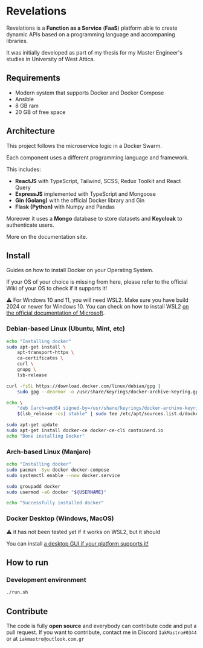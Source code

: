 # Revelations

Revelations is a **Function as a Service** (**FaaS**) platform able to create dynamic APIs based on a programming language and accompaning libraries.

It was initially developed as part of my thesis for my Master Engineer's studies in University of West Attica.

## Requirements

* Modern system that supports Docker and Docker Compose
* Ansible
* 8 GB ram
* 20 GB of free space

## Architecture

This project follows the microservice logic in a Docker Swarm.

Each component uses a different programming language and framework.

This includes:

* **ReactJS** with TypeScript, Tailwind, SCSS, Redux Toolkit and React Query
* **ExpressJS** implemented with TypeScript and Mongoose
* **Gin (Golang)** with the official Docker library and Gin
* **Flask (Python)** with Numpy and Pandas

Moreover it uses a **Mongo** database to store datasets and **Keycloak** to authenticate users.

More on the documentation site.

## Install

Guides on how to install Docker on your Operating System.

If your OS of your choice is missing from here, please refer to the official Wiki of your OS to check if it supports it!

:warning: For Windows 10 and 11, you will need WSL2. Make sure you have build 2024 or newer for Windows 10. You can check on how to install WSL2 [on the official documentation of Microsoft](https://docs.microsoft.com/en-us/windows/wsl/install).

### Debian-based Linux (Ubuntu, Mint, etc)

```bash
echo "Installing docker"
sudo apt-get install \
    apt-transport-https \
    ca-certificates \
    curl \
    gnupg \
    lsb-release

curl -fsSL https://download.docker.com/linux/debian/gpg |
    sudo gpg --dearmor -o /usr/share/keyrings/docker-archive-keyring.gpg

echo \
    "deb [arch=amd64 signed-by=/usr/share/keyrings/docker-archive-keyring.gpg] https://download.docker.com/linux/debian \
    $(lsb_release -cs) stable" | sudo tee /etc/apt/sources.list.d/docker.list >/dev/null

sudo apt-get update
sudo apt-get install docker-ce docker-ce-cli containerd.io
echo "Done installing Docker"
```

### Arch-based Linux (Manjaro)

```bash
echo "Installing docker"
sudo pacman -Syu docker docker-compose
sudo systemctl enable --now docker.service

sudo groupadd docker
sudo usermod -aG docker "${USERNAME}"

echo "Successfully installed docker"
```

### Docker Desktop (Windows, MacOS)

:warning: it has not been tested yet if it works on WSL2, but it should

You can install [a desktop GUI if your platform supports it!](https://www.docker.com/products/docker-desktop/)

## How to run

### Development environment

```bash
./run.sh
```

## Contribute
The code is fully **open source** and everybody can contribute code and put a pull request. If you want to contribute, contact me in Discord ``IakMastro#0344`` or at ``iakmastro@outlook.com.gr``

